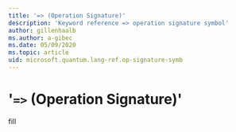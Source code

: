 ```yaml
---
title: '=> (Operation Signature)'
description: 'Keyword reference => operation signature symbol'
author: gillenhaalb
ms.author: a-gibec
ms.date: 05/09/2020
ms.topic: article
uid: microsoft.quantum.lang-ref.op-signature-symb
---
```


# '`=>` (Operation Signature)'

fill